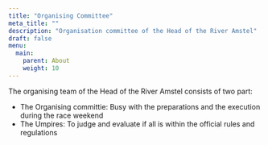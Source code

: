 ```yaml
---
title: "Organising Committee"
meta_title: ""
description: "Organisation committee of the Head of the River Amstel"
draft: false
menu:
  main:
    parent: About
    weight: 10
---
```

The organising team of the Head of the River Amstel consists of two part:
- The Organising committie: Busy with the preparations and the execution during the race weekend
- The Umpires: To judge and evaluate if all is within the official rules and regulations
